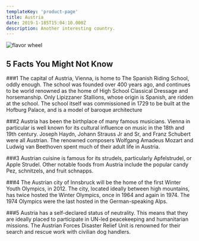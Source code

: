 ```yaml
---
templateKey: 'product-page'
title: Austria
date: 2019-1-185T15:04:10.000Z
description: Another interesting country.
---
```


![flavor wheel](/img/flags/Austria_Flag.jpg)

## 5 Facts You Might Not Know

###1
The capital of Austria, Vienna, is home to The Spanish Riding School, oddly enough. The school was founded over 400 years ago, and continues to be world renowned as the home of High School Classical Dressage and horsemanship. Only Lipizzaner Stallions, whose origin is Spanish, are ridden at the school. The school itself was commissioned in 1729 to be built at the Hofburg Palace, and is a model of baroque architecture

###2
Austria has been the birthplace of many famous musicians. Vienna in particular is well known for its cultural influence on music in the 18th and 19th century. Joseph Haydn, Johann Strauss Jr and Sr, and Franz Schubert were all Austrian. The renowned composers Wolfgang Amadeus Mozart and Ludwig van Beethoven spent much of their adult life in Austria.

###3
Austrian cuisine is famous for its strudels, particularly Apfelstrudel, or Apple Strudel. Other notable foods from Austria include the popular candy Pez, schnitzels, and fruit schnapps.

###4
The Austrian city of Innsbruck will be the home of the first Winter Youth Olympics, in 2012. The city, located ideally between high mountains, has twice hosted the Winter Olympics, once in 1964 and again in 1974. The 1974 Olympics were the last hosted in the German-speaking Alps.

###5
Austria has a self-declared status of neutrality. This means that they are ideally placed to participate in UN-led peacekeeping and humanitarian missions. The Austrian Forces Disaster Relief Unit is renowned for their search and rescue work with civilian dog handlers.
